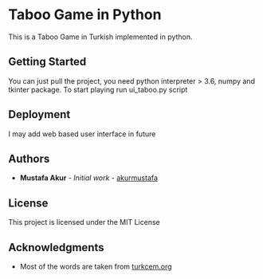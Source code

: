 
# Taboo Game in Python

This is a Taboo Game in Turkish implemented in python.

## Getting Started

You can just pull the project, you need python interpreter > 3.6, numpy and tkinter package. To start playing run ui_taboo.py script

## Deployment

I may add web based user interface in future

## Authors

* **Mustafa Akur** - *Initial work* - [akurmustafa](https://github.com/akurmustafa)


## License

This project is licensed under the MIT License

## Acknowledgments

* Most of the words are taken from [turkcem.org](http://www.turkcem.org/belgeler/turkcetabu.pdf)
